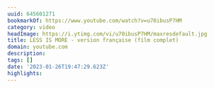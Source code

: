```yaml
---
uuid: 645601271
bookmarkOf: https://www.youtube.com/watch?v=u70ibusP7HM
category: video
headImage: https://i.ytimg.com/vi/u70ibusP7HM/maxresdefault.jpg
title: LESS IS MORE - version française (film complet)
domain: youtube.com
description: 
tags: []
date: '2023-01-26T19:47:29.623Z'
highlights: 
---
```




